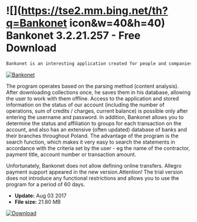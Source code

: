 # ![](https://tse2.mm.bing.net/th?q=Bankonet icon&w=40&h=40) Bankonet 3.2.21.257 - Free Download

```sh
Bankonet is an interesting application created for people and companies with bank accounts with the possibility of managing them via the Internet. It allows you to download, store, search and print extracts from multiple accounts in a simple and safe way.
```
[![Bankonet](https:https://tse4.mm.bing.net/th?id=OIP.nlZcpL_hDz6j3kw6enVM_gHaF5&pid=Api)](https://softexe.net/win/business/other/bankonet:pRaRR.html)

The program operates based on the parsing method (content analysis). After downloading collections once, he saves them in his database, allowing the user to work with them offline. Access to the application and stored information on the status of our account (including the number of operations, sum of credits / charges, current balance) is possible only after entering the username and password. In addition, Bankonet allows you to determine the status and affiliation to groups for each transaction on the account, and also has an extensive (often updated) database of banks and their branches throughout Poland. The advantage of the program is the search function, which makes it very easy to search the statements in accordance with the criteria set by the user - eg the name of the contractor, payment title, account number or transaction amount.
 
 Unfortunately, Bankonet does not allow defining online transfers. Allegro payment support appeared in the new version.Attention!
 The trial version does not introduce any functional restrictions and allows you to use the program for a period of 60 days.


- **Update:** Aug 03 2017
- **File size:** 21.80 MB

[![Download](https://cdn.softexe.net/static/img/download.png)](https://softexe.net/win/business/other/bankonet:pRaRR.html)

